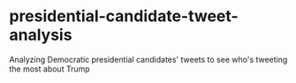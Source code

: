 # presidential-candidate-tweet-analysis
Analyzing Democratic presidential candidates' tweets to see who's tweeting the most about Trump
